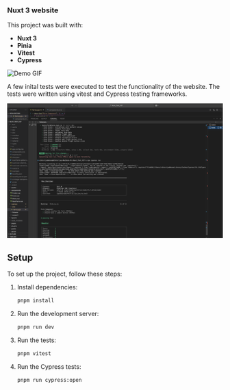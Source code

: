 ### Nuxt 3 website

This project was built with:

- **Nuxt 3**
- **Pinia**
- **Vitest**
- **Cypress**

![Demo GIF](./assets/airbaltic.gif)

A few inital tests were executed to test the functionality of the website. The tests were written using vitest and Cypress testing frameworks.

![Testse](./assets/tests.png)

## Setup

To set up the project, follow these steps:

1. Install dependencies:

   ```sh
   pnpm install
   ```

2. Run the development server:

   ```sh
   pnpm run dev
   ```

3. Run the tests:

   ```sh
   pnpm vitest
   ```

4. Run the Cypress tests:

   ```sh
   pnpm run cypress:open
   ```
